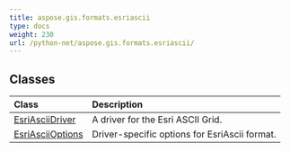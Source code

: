 ```yaml
---
title: aspose.gis.formats.esriascii
type: docs
weight: 230
url: /python-net/aspose.gis.formats.esriascii/
---
```





## **Classes**
| **Class** | **Description** |
| :- | :- |
| [EsriAsciiDriver](/psd/python-net/aspose.gis.formats.esriascii/esriasciidriver/) | A driver for the Esri ASCII Grid. |
| [EsriAsciiOptions](/psd/python-net/aspose.gis.formats.esriascii/esriasciioptions/) | Driver-specific options for EsriAscii format. |
